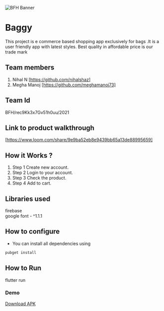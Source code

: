 ![BFH Banner](https://trello-attachments.s3.amazonaws.com/542e9c6316504d5797afbfb9/542e9c6316504d5797afbfc1/39dee8d993841943b5723510ce663233/Frame_19.png)

# Baggy
This project is e commerce based shopping app  exclusively for bags .It is a user friendly app with latest styles. Best quality in affordable price is our trade mark


## Team members
1. Nihal N [https://github.com/nihalshaz]
2. Megha Manoj [https://github.com/meghamanoj73]

## Team Id
BFH/rec9Kk3x7Gv51h0uu/2021

## Link to product walkthrough
[https://www.loom.com/share/9e9ba52eb8e9439bb65a13de88995659]

## How it Works ?
1. Step 1 Create new account.
2. Step 2 Login to your account.
3. Step 3 Check the product.
4. Step 4 Add to cart. 


## Libraries used
firebase
<br>
google font - ^1.1.1

## How to configure
* You can install all dependencies using 
```sh
pubget install
```
## How to Run

flutter run

### Demo

<a href="https://drive.google.com/file/d/13RiyQmYfx3dp8-aAHIWmLAtZkYAbukWS/view?usp=sharing"> Download APK</a>
